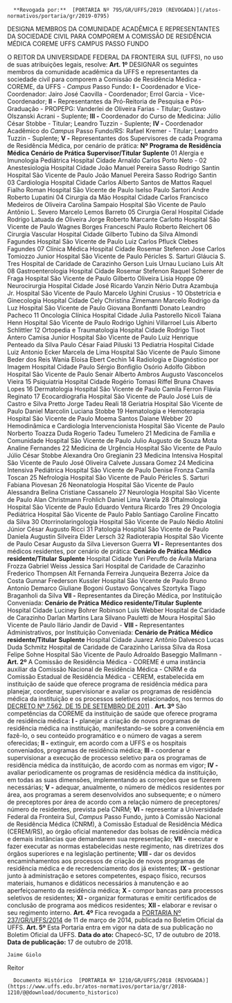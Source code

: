       **Revogada por:**  [PORTARIA Nº 795/GR/UFFS/2019 (REVOGADA)](/atos-normativos/portaria/gr/2019-0795) 

   DESIGNA MEMBROS DA COMUNIDADE ACADÊMICA E REPRESENTANTES DA SOCIEDADE CIVIL PARA COMPOREM A COMISSÃO DE RESIDÊNCIA MÉDICA COREME UFFS CAMPUS PASSO FUNDO  

 O REITOR DA UNIVERSIDADE FEDERAL DA FRONTEIRA SUL (UFFS), no uso de suas atribuições legais, resolve:   **Art. 1º** DESIGNAR os seguintes membros da comunidade acadêmica da UFFS e representantes da sociedade civil para comporem a Comissão de Residência Médica - COREME, da UFFS - *Campus* Passo Fundo: **I -** Coordenador e Vice-Coordenador: Jairo José Caovilla - Coordenador; Errol Garcia - Vice-Coordenador; **II -** Representantes da Pró-Reitoria de Pesquisa e Pós-Graduação - PROPEPG: Vanderlei de Oliveira Farias - Titular; Gustavo Olszanski Acrani - Suplente; **III -** Coordenador do Curso de Medicina: Júlio César Stobbe - Titular; Leandro Tuzzin - Suplente; **IV -** Coordenador Acadêmico do *Campus* Passo Fundo/RS: Rafael Kremer - Titular; Leandro Tuzzin - Suplente; **V -** Representantes dos Supervisores de cada Programa de Residência Médica, por cenário de prática:     **Nº**    **Programa de Residência Médica**    **Cenário de Prática**    **Supervisor/Titular**    **Suplente**      01   Alergia e Imunologia Pediátrica   Hospital Cidade   Arnaldo Carlos Porto Neto   -     02   Anestesiologia   Hospital Cidade   João Manuel Pereira Sasso   Rodrigo Santin     Hospital São Vicente de Paulo   João Manuel Pereira Sasso   Rodrigo Santin     03   Cardiologia   Hospital Cidade   Carlos Alberto Santos de Mattos   Raquel Fialho Roman     Hospital São Vicente de Paulo   Iselso Paulo Sartori   Andre Roberto Lupatini     04   Cirurgia da Mão   Hospital Cidade   Carlos Francisco Medeiros de Oliveira   Carolina Sampaio     Hospital São Vicente de Paulo   Antônio L. Severo   Marcelo Lemos Barreto     05   Cirurgia Geral   Hospital Cidade   Rodrigo Latuada de Oliveira   Jorge Roberto Marcante Carlotto     Hospital São Vicente de Paulo   Wagnes Borges Franceschi   Paulo Roberto Reichert     06   Cirurgia Vascular   Hospital Cidade   Gilberto Tubino da Silva   Almondi Fagundes     Hospital São Vicente de Paulo   Luiz Carlos Pfluck   Clebes Fagundes     07   Clínica Médica   Hospital Cidade   Rosemar Stefenon   Jose Carlos Tomiozzo Junior     Hospital São Vicente de Paulo   Péricles S. Sarturi   Gláucia S. Tres     Hospital de Caridade de Carazinho   Gerson Luis Urnau   Luciano Luis Alt     08   Gastroenterologia   Hospital Cidade   Rosemar Stefenon   Raquel Scherer de Fraga     Hospital São Vicente de Paulo   Gilberto Oliveira   Lisia Hoppe     09   Neurocirurgia   Hospital Cidade   José Ricardo Vanzin   Nério Dutra Azambuja Jr.     Hospital São Vicente de Paulo   Marcelo Ughini Crusius   -     10   Obstetrícia e Ginecologia   Hospital Cidade   Cely Christina Zimemann   Marcelo Rodrigo da Luz     Hospital São Vicente de Paulo   Giovana Bonfantti Donato   Leandro Pacheco     11   Oncologia Clínica   Hospital Cidade   Julia Pastorello   Nicoli Taiana Henn     Hospital São Vicente de Paulo   Rodrigo Ughini Villarroel   Luis Alberto Schlittler     12   Ortopedia e Traumatologia   Hospital Cidade   Rodrigo Tisot   Antero Camisa Junior     Hospital São Vicente de Paulo   Luiz Henrique Penteado da Silva   Paulo César Faiad Piluski     13   Pediatria   Hospital Cidade   Luiz Antonio Ecker   Marcela de Lima     Hospital São Vicente de Paulo   Simone Beder dos Reis   Wania Eloisa Ebert Cechin     14   Radiologia e Diagnóstico por Imagem   Hospital Cidade   Paulo Sérgio Bonfiglio Osório   Adolfo Gibbon     Hospital São Vicente de Paulo   Senair Alberto Ambros   Augusto Vasconcelos Vieira     15   Psiquiatria   Hospital Cidade   Rogério Tomasi Riffel   Bruna Chaves Lopes     16   Dermatologia   Hospital São Vicente de Paulo   Camila Ferron   Flávia Reginato     17   Ecocardiografia   Hospital São Vicente de Paulo   José Luis de Castro e Silva Pretto   Jorge Tadeu Reali     18   Geriatria   Hospital São Vicente de Paulo   Daniel Marcolin   Luciana Stobbe     19   Hematologia e Hemoterapia   Hospital São Vicente de Paulo   Moema Santos   Daiane Webber     20   Hemodinâmica e Cardiologia Intervencionista   Hospital São Vicente de Paulo   Norberto Toazza Duda   Rogerio Tadeu Tumelero     21   Medicina de Família e Comunidade   Hospital São Vicente de Paulo   Julio Augusto de Souza Mota   Analine Fernandes     22   Medicina de Urgência   Hospital São Vicente de Paulo   Júlio César Stobbe   Alexandra Oro Gregianin     23   Medicina Intensiva   Hospital São Vicente de Paulo   José Oliveira Calvete   Jussara Gomez     24   Medicina Intensiva Pediátrica   Hospital São Vicente de Paulo   Denise Fronza   Camila Toscan     25   Nefrologia   Hospital São Vicente de Paulo   Péricles S. Sarturi   Fabiana Piovesan     26   Neonatologia   Hospital São Vicente de Paulo   Alessandra Belina   Cristiane Cassanelo     27   Neurologia   Hospital São Vicente de Paulo   Alan Christmann Frohlich   Daniel Lima Varela     28   Oftalmologia   Hospital São Vicente de Paulo   Eduardo Ventura   Ricardo Tres     29   Oncologia Pediátrica   Hospital São Vicente de Paulo   Pablo Santiago   Caroline Fincatto da Silva     30   Otorrinolaringologia   Hospital São Vicente de Paulo   Nédio Atolini Júnior   César Augusto Ricci     31   Patologia   Hospital São Vicente de Paulo   Daniela Augustin Silveira   Elder Lersch     32   Radioterapia   Hospital São Vicente de Paulo   Cesar Augusto da Silva   Lieverson Guerra       **VI -** Representantes dos médicos residentes, por cenário de prática:     **Cenário de Prática**    **Médico residente/Titular**    **Suplente**      Hospital Cidade   Yuri Peruffo de Ávila   Mariana Frozza     Gabriel Weiss   Jessica Sari     Hospital de Caridade de Carazinho   Frederico Thompsen Alt   Fernanda Ferreira Junqueira Bezerra     Joice da Costa   Gunnar Frederson Kussler     Hospital São Vicente de Paulo   Bruno Antonio Demarco   Giuliane Bogoni     Gustavo Gonçalves Szortyka   Tiago Braganholi da Silva       **VII -** Representantes da Direção Médica, por Instituição Conveniada:     **Cenário de Prática**    **Médico residente/Titular**    **Suplente**      Hospital Cidade   Luciney Bohrer   Robinson Luis Webber     Hospital de Caridade de Carazinho   Darlan Martins Lara   Silvano Pauletti de Moura     Hospital São Vicente de Paulo   Ilário Jandir de David   -       **VIII -** Representantes Administrativos, por Instituição Conveniada:     **Cenário de Prática**    **Médico residente/Titular**    **Suplente**      Hospital Cidade   Juarez Antônio Dalvesco   Lucas Duda Schmitz     Hospital de Caridade de Carazinho   Larissa Silva da Rosa   Felipe Sohne     Hospital São Vicente de Paulo   Adroaldo Baseggio Mallmann   -       **Art. 2º** A Comissão de Residência Médica - COREME é uma instância auxiliar da Comissão Nacional de Residência Médica - CNRM e da Comissão Estadual de Residência Médica - CEREM, estabelecida em instituição de saúde que oferece programa de residência médica para planejar, coordenar, supervisionar e avaliar os programas de residência médica da instituição e os processos seletivos relacionados, nos termos do [DECRETO Nº 7.562, DE 15 DE SETEMBRO DE 2011](http://www.planalto.gov.br/ccivil_03/_Ato2011-2014/2011/Decreto/D7562.htm)  .   **Art. 3º** São competências da COREME da instituição de saúde que oferece programa de residência médica: **I -** planejar a criação de novos programas de residência médica na instituição, manifestando-se sobre a conveniência em fazê-lo, o seu conteúdo programático e o número de vagas a serem oferecidas; **II -** extinguir, em acordo com a UFFS e os hospitais conveniados, programas de residência médica; **III -** coordenar e supervisionar a execução de processo seletivo para os programas de residência médica da instituição, de acordo com as normas em vigor; **IV -** avaliar periodicamente os programas de residência médica da instituição, em todas as suas dimensões, implementando as correções que se fizerem necessárias; **V -** adequar, anualmente, o número de médicos residentes por área, aos programas a serem desenvolvidos ano subsequente; e o número de preceptores por área de acordo com a relação número de preceptores/ número de residentes, prevista pela CNRM; **VI -** representar a Universidade Federal da Fronteira Sul, *Campus* Passo Fundo, junto à Comissão Nacional de Residência Médica (CNRM), à Comissão Estadual de Residência Médica (CEREM/RS), ao órgão oficial mantenedor das bolsas de residência médica e demais instâncias que demandarem sua representação; **VII -** executar e fazer executar as normas estabelecidas neste regimento, nas diretrizes dos órgãos superiores e na legislação pertinente; **VIII -** dar os devidos encaminhamentos aos processos de criação de novos programas de residência médica e de recredenciamento dos já existentes; **IX -** gestionar junto à administração e setores competentes, espaço físico, recursos materiais, humanos e didáticos necessários à manutenção e ao aperfeiçoamento da residência médica; **X -** compor bancas para processos seletivos de residentes; **XI -** organizar formaturas e emitir certificados de conclusão de programa aos médicos residentes; **XII -** elaborar e revisar o seu regimento interno.   **Art. 4º** Fica revogada a [PORTARIA Nº 237/GR/UFFS/2014](https://www.uffs.edu.br/atos-normativos/portaria/gr/2014-0237)  de 11 de março de 2014, publicada no Boletim Oficial da UFFS.   **Art. 5º** Esta Portaria entra em vigor na data de sua publicação no Boletim Oficial da UFFS.      **Data do ato:** Chapecó-SC, 17 de outubro de 2018.   
 **Data de publicação:**  17 de outubro de 2018. 

    Jaime Giolo   
 Reitor 

      Documento Histórico  [PORTARIA Nº 1210/GR/UFFS/2018 (REVOGADA)](https://www.uffs.edu.br/atos-normativos/portaria/gr/2018-1210/@@download/documento_historico)     
      